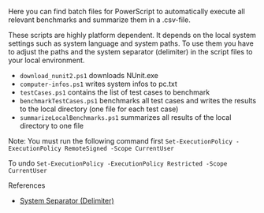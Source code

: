 Here you can find batch files for PowerScript to automatically execute all relevant benchmarks and summarize them in a .csv-file.

These scripts are highly platform dependent. It depends on the local system settings such as system language and system paths.
To use them you have to adjust the paths and the system separator (delimiter) in the script files to your local environment.

* `download_nunit2.ps1` downloads NUnit.exe
* `computer-infos.ps1` writes system infos to pc.txt
* `testCases.ps1` contains the list of test cases to benchmark
* `benchmarkTestCases.ps1` benchmarks all test cases and writes the results to the local directory (one file for each test case)
* `summarizeLocalBenchmarks.ps1` summarizes all results of the local directory to one file


Note: You must run the following command first
  ```Set-ExecutionPolicy -ExecutionPolicy RemoteSigned -Scope CurrentUser```

To undo
  ```Set-ExecutionPolicy -ExecutionPolicy Restricted -Scope CurrentUser```

References
* [System Separator (Delimiter)](https://answers.microsoft.com/en-us/msoffice/forum/msoffice_excel-mso_other/how-do-i-change-the-system-separator-delimiter-to/9f8d5f2c-940f-4418-b952-bfeac867c03e)